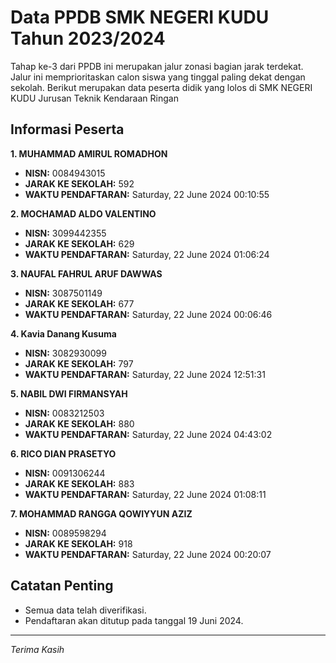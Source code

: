 # Data PPDB SMK NEGERI KUDU Tahun 2023/2024
Tahap ke-3 dari PPDB ini merupakan jalur zonasi bagian jarak terdekat. Jalur ini memprioritaskan calon siswa yang tinggal paling dekat dengan sekolah.
Berikut merupakan data peserta didik yang lolos di SMK NEGERI KUDU Jurusan Teknik Kendaraan Ringan

## Informasi Peserta 
**1. MUHAMMAD AMIRUL ROMADHON**
- **NISN:** 0084943015
- **JARAK KE SEKOLAH:** 592
- **WAKTU PENDAFTARAN:** Saturday, 22 June 2024 00:10:55

**2. MOCHAMAD ALDO VALENTINO**
- **NISN:** 3099442355
- **JARAK KE SEKOLAH:** 629
- **WAKTU PENDAFTARAN:** Saturday, 22 June 2024 01:06:24

**3. NAUFAL FAHRUL ARUF DAWWAS**
- **NISN:** 3087501149
- **JARAK KE SEKOLAH:** 677
- **WAKTU PENDAFTARAN:** Saturday, 22 June 2024 00:06:46

**4. Kavia Danang Kusuma**
- **NISN:** 3082930099
- **JARAK KE SEKOLAH:** 797
- **WAKTU PENDAFTARAN:** Saturday, 22 June 2024 12:51:31

**5. NABIL DWI FIRMANSYAH**
- **NISN:** 0083212503
- **JARAK KE SEKOLAH:** 880
- **WAKTU PENDAFTARAN:** Saturday, 22 June 2024 04:43:02

**6. RICO DIAN PRASETYO**
- **NISN:** 0091306244
- **JARAK KE SEKOLAH:** 883
- **WAKTU PENDAFTARAN:** Saturday, 22 June 2024 01:08:11

**7. MOHAMMAD RANGGA QOWIYYUN AZIZ**
- **NISN:** 0089598294
- **JARAK KE SEKOLAH:** 918
- **WAKTU PENDAFTARAN:** Saturday, 22 June 2024 00:20:07

## Catatan Penting

- Semua data telah diverifikasi.
- Pendaftaran akan ditutup pada tanggal 19 Juni 2024.
---
_Terima Kasih_